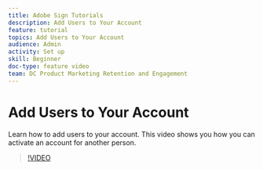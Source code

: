 ```yaml
---
title: Adobe Sign Tutorials
description: Add Users to Your Account
feature: tutorial
topics: Add Users to Your Account
audience: Admin
activity: Set up
skill: Beginner
doc-type: feature video
team: DC Product Marketing Retention and Engagement
---
```


# Add Users to Your Account

Learn how to add users to your account. This video shows you how you can activate an account for another person.

>[!VIDEO](https://video.tv.adobe.com/v/17356?hidetitle=true)